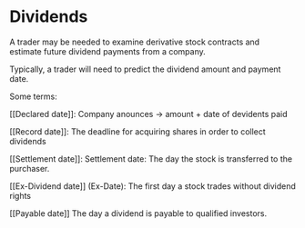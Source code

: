 # Dividends

A trader may be needed to examine derivative stock contracts and estimate future dividend payments from a company.

Typically, a trader will need to predict the dividend amount and payment date.

Some terms:

[[Declared date]]: Company anounces -> amount + date of devidents paid

[[Record date]]: The deadline for acquiring shares in order to collect dividends

[[Settlement date]]: Settlement date: The day the stock is transferred to the purchaser.

[[Ex-Dividend date]] (Ex-Date): The first day a stock trades without dividend rights

[[Payable date]]  The day a dividend is payable to qualified investors.